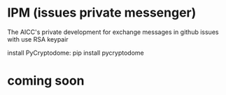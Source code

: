 # IPM (issues private messenger)
The AICC's private development for exchange messages in github issues with use RSA keypair

install PyCryptodome:
pip install pycryptodome

# coming soon